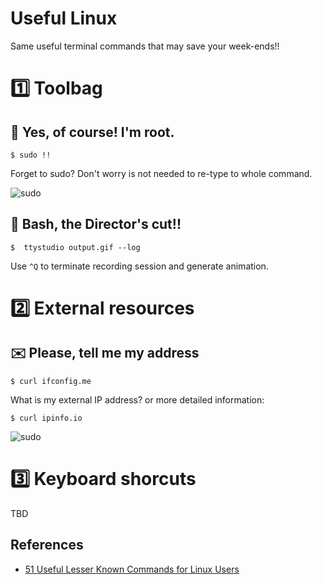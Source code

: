 Useful Linux
============
Same useful terminal commands that may save your week-ends!!

# :one: Toolbag

## :repeat: Yes, of course! I'm root.

```$ sudo !!```

Forget to sudo? Don't worry is not needed to re-type to whole command.

![sudo](gifs/sudo.gif)


## :movie_camera: Bash, the Director's cut!!

```$  ttystudio output.gif --log```

Use ```^Q``` to terminate recording session and generate animation.

# :two: External resources

## :envelope: Please, tell me my address

``` $ curl ifconfig.me ```

What is my external IP address? or more detailed information:

``` $ curl ipinfo.io ```

![sudo](gifs/ipinfo.gif)

# :three: Keyboard shorcuts

TBD


## References

* [51 Useful Lesser Known Commands for Linux Users](https://www.tecmint.com/51-useful-lesser-known-commands-for-linux-users/)

